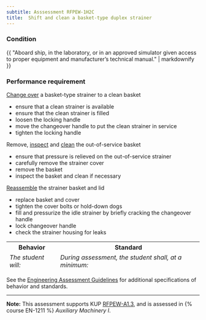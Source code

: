 ```yaml
---
subtitle: Asssessment RFPEW-1H2C
title:  Shift and clean a basket-type duplex strainer
---
```




### Condition

{{ "Aboard ship, in the laboratory, or in an approved simulator given access to proper equipment and manufacturer’s technical manual." | markdownify }}

### Performance requirement 

<table width='100%' class='Guidelines'>
 <thead>
 <tr>
     <th class='thirty'>Behavior</th>
     <th class='seventy'>Standard</th>
 </tr>
 <tr>
     <td><em>The student will:</em></td>
     <td><em>During assessment, the student shall, at a minimum:</em></td>
 </tr>
 </thead>
 <tbody>


<!--rowstart-->

[Change over](guidelines#shiftchangeover) a basket-type strainer to a clean basket

<!--cellbreak-->

* ensure that a clean strainer is available
* ensure that the clean strainer is filled
* loosen the locking handle
* move the changeover handle to put the clean strainer in service
* tighten the locking handle


<!--rowend-->


<!--rowstart-->

Remove, [inspect](guidelines#evaluateinspecttest) and [clean](guidelines#clean) the out-of-service basket

<!--cellbreak-->

* ensure that pressure is relieved on the out-of-service strainer
* carefully remove the strainer cover
* remove the basket
* inspect the basket and clean if necessary

<!--rowend-->


<!--rowstart-->

[Reassemble](guidelines#reassemble) the strainer basket and lid

<!--cellbreak-->

* replace basket and cover
* tighten the cover bolts or hold-down dogs
* fill and pressurize the idle strainer by briefly cracking the changeover handle
* lock changeover handle
* check the strainer housing for leaks

<!--rowend-->


 </tbody>
 </table>



See the [Engineering Assessment Guidelines](guidelines) for additional specifications of behavior and standards.


*****

**Note:** This assessment supports KUP [RFPEW-A1.3]({{site.baseurl}}/tables/34.html#RFPEW-A1.3), and is assessed in  {% course  EN-1211 %}  *Auxiliary Machinery I*. 

